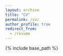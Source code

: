 ```yaml
---
layout: archive
title: "CV"
permalink: /cv/
author_profile: true
redirect_from:
  - /resume
---
```


{% include base_path %}

<!-- Education
======
* Ph.D in Computer Science, University of Illinois Urbana-Champaign, 2022 - present
* B.S. in Computer Science, Huazhong University of Science and Technology, 2018 - 2022

Publications
====== -->
<!-- - [arXiv Preprint] **Automated Flakiness Repair**  
**Yang Chen**, Reyhaneh Jabbarvand 
- [arXiv Preprint] **Automated Bug Generation in the era of Large Language Models**  
Ali Reza Ibrahimzada, **Yang Chen**, Ryan Rong, Reyhaneh Jabbarvand   
- **Transforming Test Suites into Croissants**   
International Symposium on Software Testing and Analysis (*ISSTA 2023*), Seattle, WA, USA, July 2023  
**Yang Chen**, Alperen Yildiz, Darko Marinov, and Reyhaneh Jabbarvand  
- **iPFlakies: A Framework for Detecting and Fixing Python Order-Dependent Flaky Tests** 
Proceedings of the 44th International Conference on Software Engineering (*ICSE 2022 Demo Track*), Pittsburgh, PA, USA, May 2022.  
Ruixin Wang, **Yang Chen**, and Wing Lam.
  
Talks
======
* Transforming Test Suites into Croissants.  *ISSTA'23 (Seattle, WA, USA, July 2023)*
  
Service
======
* MSR'24 Junior PC -->

